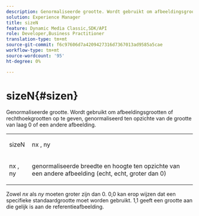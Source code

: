 ```yaml
---
description: Genormaliseerde grootte. Wordt gebruikt om afbeeldingsgrootten of rechthoekgrootten op te geven, genormaliseerd ten opzichte van de grootte van laag 0 of een andere afbeelding.
solution: Experience Manager
title: sizeN
feature: Dynamic Media Classic,SDK/API
role: Developer,Business Practitioner
translation-type: tm+mt
source-git-commit: f6c97606d7a4209427316d7367013ad9585a5cae
workflow-type: tm+mt
source-wordcount: '95'
ht-degree: 0%

---
```



# sizeN{#sizen}

Genormaliseerde grootte. Wordt gebruikt om afbeeldingsgrootten of rechthoekgrootten op te geven, genormaliseerd ten opzichte van de grootte van laag 0 of een andere afbeelding.

<table id="simpletable_BB36205775D4447084E527E2630D28B9"> 
 <tr class="strow"> 
  <td class="stentry"> <p><span class="codeph"> <span class="varname"> sizeN</span> </span> </p></td> 
  <td class="stentry"> <p><span class="codeph"> <span class="varname"> nx</span> </span>,  <span class="codeph"><span class="varname"> ny</span></span> </p></td> 
 </tr> 
 <tr class="strow"> 
  <td class="stentry"> <p><span class="codeph"> <span class="varname"> nx</span> </span>,  <span class="codeph"><span class="varname"> ny</span></span> </p></td> 
  <td class="stentry"> <p>genormaliseerde breedte en hoogte ten opzichte van een andere afbeelding (echt, echt, groter dan 0) </p></td> 
 </tr> 
</table>

Zowel *nx* als *ny* moeten groter zijn dan 0. 0,0 kan erop wijzen dat een specifieke standaardgrootte moet worden gebruikt. 1,1 geeft een grootte aan die gelijk is aan de referentieafbeelding.
